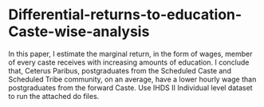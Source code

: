 # Differential-returns-to-education-Caste-wise-analysis

In this paper, I estimate the marginal return, in the
form of wages, member of every caste receives with increasing
amounts of education. I conclude that, Ceterus Paribus, postgraduates from the Scheduled Caste and Scheduled Tribe
community, on an average, have a lower hourly wage than postgraduates from
the forward Caste. Use IHDS II Individual level dataset to run the attached do files.
